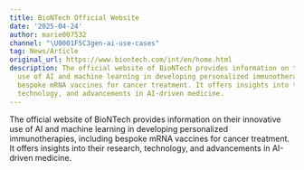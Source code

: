 ```yaml
---
title: BioNTech Official Website
date: '2025-04-24'
author: marie007532
channel: "\U0001F5C3gen-ai-use-cases"
tag: News/Article
original_url: https://www.biontech.com/int/en/home.html
description: The official website of BioNTech provides information on their innovative
  use of AI and machine learning in developing personalized immunotherapies, including
  bespoke mRNA vaccines for cancer treatment. It offers insights into their research,
  technology, and advancements in AI-driven medicine.
---
```


The official website of BioNTech provides information on their innovative use of AI and machine learning in developing personalized immunotherapies, including bespoke mRNA vaccines for cancer treatment. It offers insights into their research, technology, and advancements in AI-driven medicine.